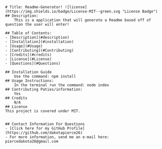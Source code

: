 
    # Title: Readme-Generator! ![license](https://img.shields.io/badge/License-MIT--green.svg "License Badge")
    ## Description:
        This is a application that will generate a Readme based off of question the user will enter!
    
    ## Table of Contents:
    - [Description](#description)
    - [Installation](#installation)
    - [Usage](#Usage)
    - [Contributing](#Contributing)
    - [Credits](#credits)
    - [License](#License)
    - [Questions](#Questions)

    ## Installation Guide
        Use the command: npm install
    ## Usage Instructions:
        In the terminal run the command: node index
    ## Contributing Paties/information:
        Yes
    ## Credits
        N/A
    ## License
    This project is covered under MIT.


    ## Contact Information For Questions
    - [Click here for my GitHub Profile](https://github.com/dakotapierce26)
    - For more information, send me an e-mail here: piercedakota26@gmail.com

    
